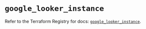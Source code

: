 # `google_looker_instance`

Refer to the Terraform Registry for docs: [`google_looker_instance`](https://registry.terraform.io/providers/hashicorp/google-beta/5.15.0/docs/resources/google_looker_instance).
